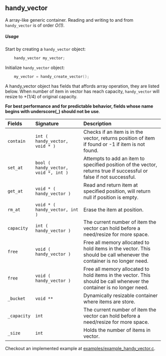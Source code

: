## handy_vector

A  array-like generic container. Reading and writing to and from `handy_vector` is of order *O(1)*.

##### Usage

Start by creating a `handy_vector` object:

```c
    handy_vector my_vector;
```

Initialize `handy_vector` object:

```c
    my_vector = handy_create_vector();
```

A handy_vector object has fields that affords array operation, they are listed below. When number
of item in vector has reach capacity, `handy_vector` will resize to +(1/4) of original capacity.

**For best performance and for predictable behavior, fields whose name
begins with underscore(_) should not be use**.

| Fields            | Signature                             | Description                         |
|:------------------|:--------------------------------------|:------------------------------------|
| `contain`         | `int ( handy_vector, void * )`      | Checks if an item is in the vector, returns position of item if found or -1 if item is not found.|
| `set_at`          | `bool ( handy_vector, void *, int )`| Attempts to add an item to specified position of the vector, returns true if successful or false if not successful.|
| `get_at`          | `void * ( handy_vector )`           | Read and return item at specified position, will return null if position is empty.
| `rm_at`           | `void * ( handy_vector, int )`      | Erase the item at position.
| `capacity`        | `int ( handy_vector )`              | The current number of item the vector can hold before a need/resize for more space. |
| `free`            | `void ( handy_vector )`             | Free all memory allocated to hold items in the vector. This should be call whenever the container is no longer need.
| `free`            | `void ( handy_vector )`             | Free all memory allocated to hold items in the vector. This should be call whenever the container is no longer need.
| `_bucket`         | `void **`                             | Dynamically resizable container where items are store.
| `_capacity`       | `int`                                 | The current number of item the vector can hold before a need/resize for more space.
| `_size`           | `int`                                 | Holds the number of items in vector.


Checkout an implemented example at [examples/example_handy_vector.c](../examples/example_handy_vector.c).